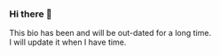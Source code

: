 ### Hi there 👋

<!--
**StellaVesperi/StellaVesperi** is a ✨ _special_ ✨ repository because its `README.md` (this file) appears on your GitHub profile.

Here are some ideas to get you started:
-->

This bio has been and will be out-dated for a long time.  
I will update it when I have time.

<!--
- 🔭 I’m currently working on data structure.
- 🌱 I’m currently learning cs61b spring 2021 course from UC Berkeley.
- 👯 I’m looking to collaborate on ...
- 🤔 I’m looking for help with ...
- 💬 Ask me about ...
- 📫 How to reach me: ...
- 😄 Pronouns: ...
- ⚡ Fun fact: ...
-->
